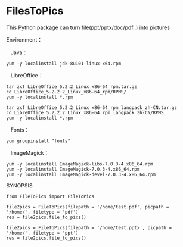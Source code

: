 # FilesToPics
This Python package can turn file(ppt/pptx/doc/pdf..) into pictures

Environment：

    Java：

    yum -y localinstall jdk-8u101-linux-x64.rpm


    LibreOffice：

    tar zxf LibreOffice_5.2.2_Linux_x86-64_rpm.tar.gz
    cd LibreOffice_5.2.2.2_Linux_x86-64_rpm/RPMS/
    yum -y localinstall *.rpm

    tar zxf LibreOffice_5.2.2_Linux_x86-64_rpm_langpack_zh-CN.tar.gz
    cd LibreOffice_5.2.2.2_Linux_x86-64_rpm_langpack_zh-CN/RPMS
    yum -y localinstall *.rpm
   

    Fonts：

    yum groupinstall "fonts"


    ImageMagick：

    yum -y localinstall ImageMagick-libs-7.0.3-4.x86_64.rpm
    yum -y localinstall ImageMagick-7.0.3-4.x86_64.rpm
    yum -y localinstall ImageMagick-devel-7.0.3-4.x86_64.rpm


SYNOPSIS

    from FileToPics import FileToPics

    file2pics = FileToPics(filepath = '/home/test.pdf', picpath = '/home/', filetype = 'pdf')
    res = file2pics.file_to_pics()

    file2pics = FileToPics(filepath = '/home/test.pptx', picpath = '/home/', filetype = 'ppt')
    res = file2pics.file_to_pics()




